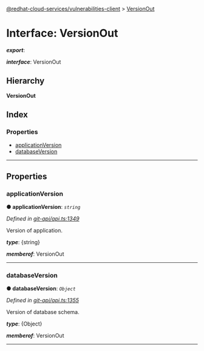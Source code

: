 [@redhat-cloud-services/vulnerabilities-client](../README.md) > [VersionOut](../interfaces/versionout.md)

# Interface: VersionOut

*__export__*: 

*__interface__*: VersionOut

## Hierarchy

**VersionOut**

## Index

### Properties

* [applicationVersion](versionout.md#applicationversion)
* [databaseVersion](versionout.md#databaseversion)

---

## Properties

<a id="applicationversion"></a>

###  applicationVersion

**● applicationVersion**: *`string`*

*Defined in [git-api/api.ts:1349](https://github.com/karelhala/javascript-clients/blob/master/packages/vulnerabilities/git-api/api.ts#L1349)*

Version of application.

*__type__*: {string}

*__memberof__*: VersionOut

___
<a id="databaseversion"></a>

###  databaseVersion

**● databaseVersion**: *`Object`*

*Defined in [git-api/api.ts:1355](https://github.com/karelhala/javascript-clients/blob/master/packages/vulnerabilities/git-api/api.ts#L1355)*

Version of database schema.

*__type__*: {Object}

*__memberof__*: VersionOut

___

